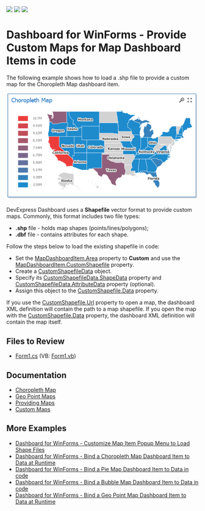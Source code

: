 <!-- default badges list -->
![](https://img.shields.io/endpoint?url=https://codecentral.devexpress.com/api/v1/VersionRange/193109389/19.1.3%2B)
[![](https://img.shields.io/badge/Open_in_DevExpress_Support_Center-FF7200?style=flat-square&logo=DevExpress&logoColor=white)](https://supportcenter.devexpress.com/ticket/details/T828669)
[![](https://img.shields.io/badge/📖_How_to_use_DevExpress_Examples-e9f6fc?style=flat-square)](https://docs.devexpress.com/GeneralInformation/403183)
<!-- default badges end -->

# Dashboard for WinForms - Provide Custom Maps for Map Dashboard Items in code

The following example shows how to load a .shp file to provide a custom map for the Choropleth Map dashboard item.

![](img/map.png)

DevExpress Dashboard uses a **Shapefile** vector format to provide custom maps. Commonly, this format includes two file types:

- **.shp** file - holds map shapes (points/lines/polygons);
- **.dbf** file - contains attributes for each shape.

Follow the steps below to load the existing shapefile in code:

- Set the [MapDashboardItem.Area](https://docs.devexpress.com/Dashboard/DevExpress.DashboardCommon.MapDashboardItem.Area) property to **Custom** and use the [MapDashboardItem.CustomShapefile](https://docs.devexpress.com/Dashboard/DevExpress.DashboardCommon.MapDashboardItem.CustomShapefile) property.
- Create a [CustomShapefileData](https://docs.devexpress.com/Dashboard/DevExpress.DashboardCommon.CustomShapefileData) object.
- Specify its [CustomShapefileData.ShapeData](https://docs.devexpress.com/Dashboard/DevExpress.DashboardCommon.CustomShapefileData.ShapeData) property and [CustomShapefileData.AttributeData](https://docs.devexpress.com/Dashboard/DevExpress.DashboardCommon.CustomShapefileData.AttributeData) property (optional).
- Assign this object to the [CustomShapefile.Data](https://docs.devexpress.com/Dashboard/DevExpress.DashboardCommon.CustomShapefile.Data) property.

If you use the [CustomShapefile.Url](https://docs.devexpress.com/Dashboard/DevExpress.DashboardCommon.CustomShapefile.Url) property to open a map, the dashboard XML definition will contain the path to a map shapefile. If you open the map with the [CustomShapefile.Data](https://docs.devexpress.com/Dashboard/DevExpress.DashboardCommon.CustomShapefile.Data) property, the dashboard XML definition will contain the map itself.

## Files to Review

* [Form1.cs](./CS/WindowsFormsMapCustomShape/Form1.cs) (VB: [Form1.vb](./VB/WindowsFormsMapCustomShape/Form1.vb))

## Documentation

- [Choropleth Map](https://docs.devexpress.com/Dashboard/16487)
- [Geo Point Maps](https://docs.devexpress.com/Dashboard/16505)
- [Providing Maps](https://docs.devexpress.com/Dashboard/16478)
- [Custom Maps](https://docs.devexpress.com/Dashboard/16478/winforms-dashboard/winforms-designer/create-dashboards-in-the-winforms-designer/dashboard-item-settings/choropleth-map/providing-maps#custom-maps)

## More Examples

- [Dashboard for WinForms - Customize Map Item Popup Menu to Load Shape Files](https://github.com/DevExpress-Examples/dashboard-designer-how-to-import-shape-files-into-map-items-using-openfiledialog-t567206)
- [Dashboard for WinForms - Bind a Choropleth Map Dashboard Item to Data at Runtime](https://github.com/DevExpress-Examples/how-to-bind-a-choropleth-map-dashboard-item-to-data-in-code-e5010)
- [Dashboard for WinForms - Bind a Pie Map Dashboard Item to Data in code](https://github.com/DevExpress-Examples/how-to-bind-a-pie-map-dashboard-item-to-data-in-code-t119627)
- [Dashboard for WinForms - Bind a Bubble Map Dashboard Item to Data in code](https://github.com/DevExpress-Examples/how-to-bind-a-bubble-map-dashboard-item-to-data-and-customize-its-palette-t119682)
- [Dashboard for WinForms - Bind a Geo Point Map Dashboard Item to Data at Runtime](https://github.com/DevExpress-Examples/how-to-bind-a-geo-point-map-dashboard-item-to-data-in-code-e5036)
